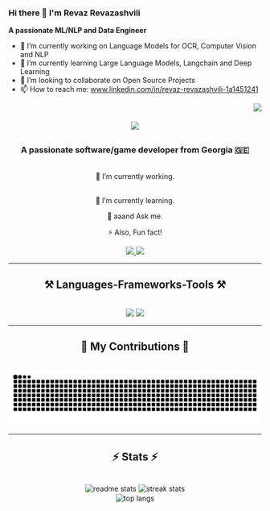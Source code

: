 ### Hi there 👋 I'm Revaz Revazashvili


  **A passionate ML/NLP and Data Engineer**

- 🔭 I’m currently working on Language Models for OCR, Computer Vision and NLP
- 🌱 I’m currently learning Large Language Models, Langchain and Deep Learning
- 👯 I’m looking to collaborate on Open Source Projects
- 📫 How to reach me: www.linkedin.com/in/revaz-revazashvili-1a1451241
<!---->
<!--Visitor count-->
<img align="right" src="https://visitor-badge.laobi.icu/badge?page_id=Cx3n1.Cx3n1" />

<!--Name typing-->
<!--Instructions: at the end on lines= write your text (+ will be space) if you separate with ; you will get multiple lines displaying in cycle-->
<!--Duration is in milliseconds-->
<h1 align="center">
    <img src="https://readme-typing-svg.herokuapp.com/?font=Righteous&size=80&center=true&vCenter=true&width=500&height=70&duration=4000&lines=Cx3n1;" />
</h1>
<h3 align="center">A passionate software/game developer from Georgia 🇬🇪</h3>
<br/>

<div align="center">
  🔭 I’m currently working.<br><br>

  🌱 I’m currently learning.

  💬 aaand Ask me.

  ⚡ Also, Fun fact!
 </div>
 
<div align="center"> 
  <a href="mailto:Lukagobronidze@gmail.com">
    <img src="https://img.shields.io/badge/Gmail-333333?style=for-the-badge&logo=gmail&logoColor=red" />
  </a>
  <a href="https://www.linkedin.com/in/luka-gobronidze/" target="_blank">
    <img src="https://img.shields.io/badge/LinkedIn-0077B5?style=for-the-badge&logo=linkedin&logoColor=white" target="_blank" />
  </a>
</div>

 <hr/>
 
<h2 align="center">⚒️ Languages-Frameworks-Tools ⚒️</h2>
<br/>
<div align="center">
    <img src="https://skillicons.dev/icons?i=godot,unity,c,cpp,cs,java,maven,blender,mysql,python" />
    <img src="https://skillicons.dev/icons?i=visualstudio,vscode,rider,idea,androidstudio,github,bitbucket,arduino" /><br>
</div>

<hr/>

<div align="center">
  <h2>🐍 My Contributions 🐍</h2>
  <br>
  <img alt="snake eating my contributions" src="https://raw.githubusercontent.com/Cx3n1/Cx3n1/output/github-contribution-grid-snake.svg" />
</div>

<hr/>

<h2 align="center">⚡ Stats ⚡</h2>
<br>
<div align=center>
  <img algin='left' width=377 src='https://github-readme-stats-virtagva.vercel.app/api?username=Cx3n1&count_private=true&show_icons=true&theme=outrun&border_radius=10&rank_icon=github' alt="readme stats"/>
  <img width=400 src="https://github-readme-streak-stats-salesp07.vercel.app/?user=Cx3n1&count_private=true&theme=outrun&border_radius=10" alt="streak stats"/>
  <br/>
  <img width=325 align="center" src="https://github-readme-stats-virtagva.vercel.app/api/top-langs/?username=Cx3n1&hide=HTML&langs_count=8&layout=compact&theme=outrun&border_radius=10&size_weight=0.5&count_weight=0.5&exclude_repo=github-readme-stats" alt="top langs" />
</div>

<br/><br/>
